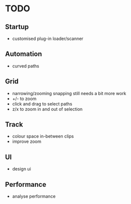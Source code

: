 # TODO

## Startup

- customised plug-in loader/scanner

## Automation

- curved paths

## Grid

- narrowing/zooming snapping still needs a bit more work
- +/- to zoom
- click and drag to select paths
- z/x to zoom in and out of selection

## Track

- colour space in-between clips
- improve zoom

## UI

- design ui

## Performance

- analyse performance

